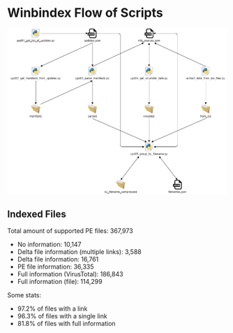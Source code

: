 # Winbindex Flow of Scripts

![winbindex-scripts-flow.png](winbindex-scripts-flow.png)

## Indexed Files

<!--FileStats-->
Total amount of supported PE files: 367,973

* No information: 10,147
* Delta file information (multiple links): 3,588
* Delta file information: 16,761
* PE file information: 36,335
* Full information (VirusTotal): 186,843
* Full information (file): 114,299

Some stats:

* 97.2% of files with a link
* 96.3% of files with a single link
* 81.8% of files with full information
<!--/FileStats-->
